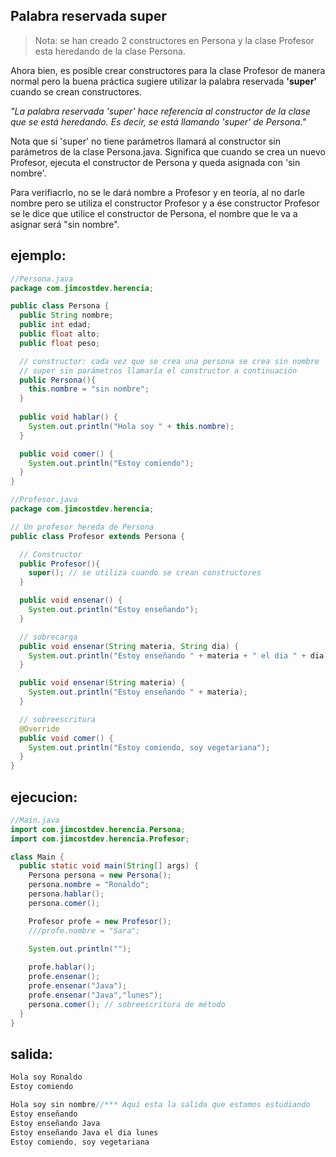 ## Palabra reservada super
> Nota: se han creado 2 constructores en Persona y la clase Profesor  esta heredando de la clase Persona.

Ahora bien, es posible crear constructores para la clase Profesor de manera normal pero la buena práctica sugiere utilizar la palabra reservada **'super'** cuando se crean constructores.

   *"La palabra reservada 'super' hace referencia al constructor de la clase que se está heredando. Es decir, se está llamando 'super' de Persona."*

Nota que si 'super' no tiene parámetros llamará al constructor sin parámetros de la clase Persona.java. Significa que cuando se crea un nuevo Profesor, ejecuta el constructor de Persona y queda asignada con 'sin nombre'.

Para verifiacrlo, no se le dará nombre a Profesor y en teoría, al no darle nombre pero se utiliza el constructor Profesor y a ése constructor Profesor se le dice que utilice el constructor de Persona, el nombre que le va a asignar será "sin nombre".

## ejemplo:
```java
//Persona.java
package com.jimcostdev.herencia;

public class Persona {
  public String nombre;
  public int edad;
  public float alto;
  public float peso;

  // constructor: cada vez que se crea una persona se crea sin nombre
  // super sin parámetros llamaría el constructor a continuación
  public Persona(){
    this.nombre = "sin nombre";
  }
  
  public void hablar() {
    System.out.println("Hola soy " + this.nombre);
  }

  public void comer() {
    System.out.println("Estoy comiendo");
  }
}
```

```java
//Profesor.java
package com.jimcostdev.herencia;

// Un profesor hereda de Persona
public class Profesor extends Persona {

  // Constructor
  public Profesor(){
    super(); // se utiliza cuando se crean constructores
  }

  public void ensenar() {
    System.out.println("Estoy enseñando");
  }

  // sobrecarga
  public void ensenar(String materia, String dia) {
    System.out.println("Estoy enseñando " + materia + " el dia " + dia);
  }

  public void ensenar(String materia) {
    System.out.println("Estoy enseñando " + materia);
  }

  // sobreescritura
  @Override
  public void comer() {
    System.out.println("Estoy comiendo, soy vegetariana");
  }
}
```

## ejecucion:

```java
//Main.java
import com.jimcostdev.herencia.Persona;
import com.jimcostdev.herencia.Profesor;

class Main {
  public static void main(String[] args) {
    Persona persona = new Persona();
    persona.nombre = "Ronaldo";
    persona.hablar();
    persona.comer();

    Profesor profe = new Profesor();
    ///profe.nombre = "Sara";

    System.out.println("");
    
    profe.hablar();
    profe.ensenar();
    profe.ensenar("Java");
    profe.ensenar("Java","lunes");
    persona.comer(); // sobreescritura de método
  }
}
```

## salida:

```java 
Hola soy Ronaldo
Estoy comiendo

Hola soy sin nombre//*** Aquí esta la salida que estamos estudiando
Estoy enseñando
Estoy enseñando Java
Estoy enseñando Java el dia lunes
Estoy comiendo, soy vegetariana
```
